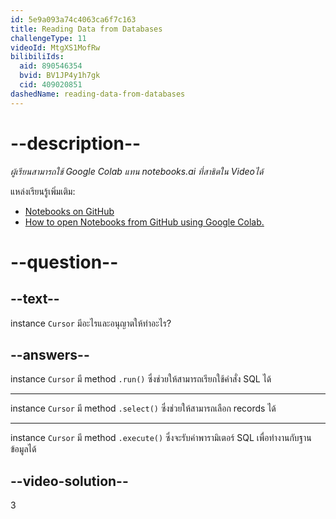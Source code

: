 ```yaml
---
id: 5e9a093a74c4063ca6f7c163
title: Reading Data from Databases
challengeType: 11
videoId: MtgXS1MofRw
bilibiliIds:
  aid: 890546354
  bvid: BV1JP4y1h7gk
  cid: 409020851
dashedName: reading-data-from-databases
---
```


# --description--

*ผู้เรียนสามารถใช้ Google Colab แทน notebooks.ai ที่สาธิตใน Videoได้*

แหล่งเรียนรู้เพิ่มเติม:

-   [Notebooks on GitHub](https://github.com/krishnatray/RDP-Reading-Data-with-Python-and-Pandas)
-   [How to open Notebooks from GitHub using Google Colab.](https://colab.research.google.com/github/googlecolab/colabtools/blob/master/notebooks/colab-github-demo.ipynb)

# --question--

## --text--

instance `Cursor` มีอะไรและอนุญาตให้ทำอะไร?

## --answers--

instance `Cursor` มี method `.run()` ซึ่งช่วยให้สามารถเรียกใช้คำสั่ง SQL ได้ 

---

instance `Cursor` มี method `.select()` ซึ่งช่วยให้สามารถเลือก records ได้ 

---

instance `Cursor` มี method `.execute()` ซึ่งจะรับค่าพารามิเตอร์ SQL เพื่อทำงานกับฐานข้อมูลได้

## --video-solution--

3

